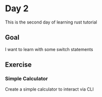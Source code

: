 # Day 2

This is the second day of learning rust tutorial

## Goal

I want to learn with some switch statements

## Exercise

### Simple Calculator

Create a simple calculator to interact via CLI
